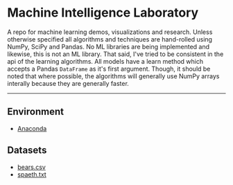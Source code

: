 # Machine Intelligence Laboratory
A repo for machine learning demos, visualizations and research. Unless otherwise specified all algorithms and techniques are hand-rolled using NumPy, SciPy and Pandas. No ML libraries are being implemented and likewise, this is not an ML library. That said, I've tried to be consistent in the api of the learning algorithms. All models have a learn method which accepts a Pandas `DataFrame` as it's first argument. Though, it should be noted that where possible, the algorithms will generally use NumPy arrays interally because they are generally faster. 

----

## Environment
 * [Anaconda](https://www.continuum.io/why-anaconda) 

## Datasets
 * [bears.csv](https://people.sc.fsu.edu/~jburkardt/datasets/triola/bears.csv)
 * [spaeth.txt](https://people.sc.fsu.edu/~jburkardt/datasets/spaeth/spaeth.html)


